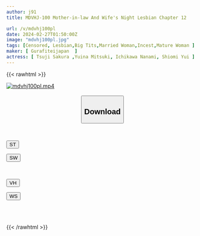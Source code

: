 ```yaml
---
author: j91
title: MDVHJ-100 Mother-in-law And Wife's Night Lesbian Chapter 12

url: /v/mdvhj100pl
date: 2024-02-27T01:50:00Z
image: "mdvhj100pl.jpg"
tags: [Censored, Lesbian,Big Tits,Married Woman,Incest,Mature Woman	]
maker: [ Gurafiteijapan  ]
actress: [ Tsuji Sakura ,Yuina Mitsuki, Ichikawa Nanami, Shiomi Yui ]
---
```



{{< rawhtml >}}

<div class="video" data-videoid="vLA3xqW326t4GQ6">
    <a href="javascript:;">
        <img src="/v/mdvhj100pl/mdvhj100pl.jpg" width="WIDTH" height="HEIGHT" alt="mdvhj100pl.mp4" loading="lazy">
    </a>
</div>

<script type="text/javascript" src="https://j91.asia/asset/on-demand-st.js"></script>

<br>
  <link rel="stylesheet" href="https://j91.asia/asset/bs5.css">
  
  <center>
  <button class="btn btn-primary" type="button" data-bs-toggle="collapse" data-bs-target=".multi-collapse" aria-expanded="false" aria-controls="multiCollapseExample1 multiCollapseExample2"><h2>Download</h2></button></center>
</p>
<div class="row">
  <div class="col">
    <div class="collapse multi-collapse" id="multiCollapseExample1">
      <div class="card card-body">
	      	      <br>
<div class="buttons">  
<p><a href="https://streamtape.to/v/vLA3xqW326t4GQ6" target="_blank"><button class="btn-hover color-3"><i class="fa fa-download"></i> ST</button></a></p>
<p><a href="https://cdnwish.com/jyp50la9yrnp" target="_blank"><button class="btn-hover color-2"><i class="fa fa-download"></i> SW</button></a></p></div>
    </div>
  </div>
</div>
  <div class="col">
    <div class="collapse multi-collapse" id="multiCollapseExample2">
      <div class="card card-body">
	      <br>
<div class="buttons">
<p><a href="https://vidhidepro.com/f/b4va2e24lhj1"><button class="btn-hover color-9"><i class="fa fa-download"></i> VH</button></a></p>
<p><a href="https://wolfstream.tv/3m78r2vn60ep"><button class="btn-hover color-8"><i class="fa fa-download"></i> WS</button></a></p></div>
<br><br>
      </div>
    </div>
  </div>
</div>

{{< /rawhtml >}}